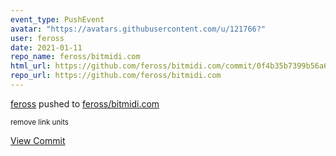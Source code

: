 ```yaml
---
event_type: PushEvent
avatar: "https://avatars.githubusercontent.com/u/121766?"
user: feross
date: 2021-01-11
repo_name: feross/bitmidi.com
html_url: https://github.com/feross/bitmidi.com/commit/0f4b35b7399b56a6b1a562df76d8cf54368be639
repo_url: https://github.com/feross/bitmidi.com
---
```


<a href='https://github.com/feross' target='_blank'>feross</a> pushed to <a href='https://github.com/feross/bitmidi.com' target='_blank'>feross/bitmidi.com</a>

<small>remove link units</small>

<a href='https://github.com/feross/bitmidi.com/commit/0f4b35b7399b56a6b1a562df76d8cf54368be639' target='_blank'>View Commit</a>